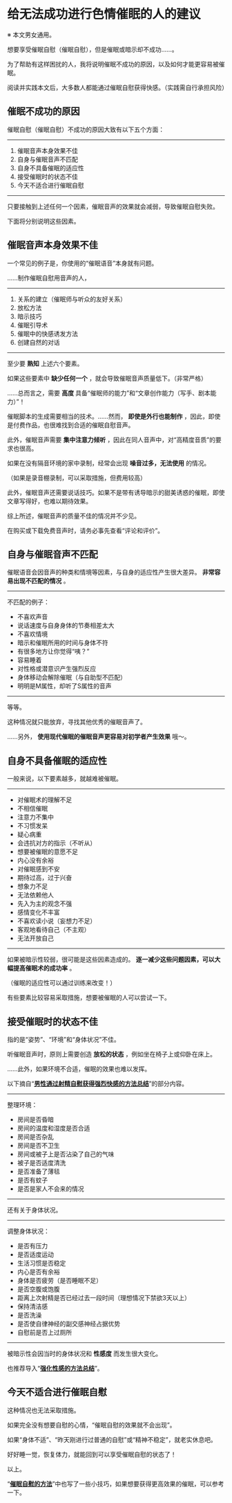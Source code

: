 # 给无法成功进行色情催眠的人的建议 [​](#给无法成功进行色情催眠的人的建议)

※ 本文男女通用。

想要享受催眠自慰（催眠自慰），但是催眠或暗示却不成功……。

为了帮助有这样困扰的人，我将说明催眠不成功的原因，以及如何才能更容易被催眠。

阅读并实践本文后，大多数人都能通过催眠自慰获得快感。（实践需自行承担风险）

## 催眠不成功的原因 [​](#催眠不成功的原因)

催眠自慰（催眠自慰）不成功的原因大致有以下五个方面：

* * *

1.  催眠音声本身效果不佳
2.  自身与催眠音声不匹配
3.  自身不具备催眠的适应性
4.  接受催眠时的状态不佳
5.  今天不适合进行催眠自慰

* * *

只要接触到上述任何一个因素，催眠音声的效果就会减弱，导致催眠自慰失败。

下面将分别说明这些因素。

## 催眠音声本身效果不佳 [​](#催眠音声本身效果不佳)

一个常见的例子是，你使用的“催眠语音”本身就有问题。

……制作催眠自慰用音声的人，

* * *

1.  关系的建立（催眠师与听众的友好关系）
2.  放松方法
3.  暗示技巧
4.  催眠引导术
5.  催眠中的快感诱发方法
6.  创建自然的对话

* * *

至少要 **熟知** 上述六个要素。

如果这些要素中 **缺少任何一个** ，就会导致催眠音声质量低下。（非常严格）

……总而言之，需要 **高度** 具备“催眠师的能力”和“文章创作能力（写手、剧本能力）”！

催眠脚本的生成需要相当的技术。……然而， **即使是外行也能制作** ，因此，即使是付费作品，也很难找到合适的催眠自慰音声。

此外，催眠音声需要 **集中注意力倾听** ，因此在同人音声中，对“高精度音质”的要求也很高。

如果在没有隔音环境的家中录制，经常会出现 **噪音过多，无法使用** 的情况。

（如果是录音棚录制，可以采取措施，但费用较高）

此外，催眠音声还需要说话技巧。如果不是带有诱导暗示的甜美诱惑的催眠，即使文章写得好，也难以期待效果。

综上所述，催眠音声的质量不佳的情况并不少见。

在购买或下载免费音声时，请务必事先查看“评论和评价”。

## 自身与催眠音声不匹配 [​](#自身与催眠音声不匹配)

催眠语音会因音声的种类和情境等因素，与自身的适应性产生很大差异。 **非常容易出现不匹配的情况** 。

* * *

不匹配的例子：

+   不喜欢声音
+   说话速度与自身身体的节奏相差太大
+   不喜欢情境
+   暗示和催眠所用的时间与身体不符
+   有很多地方让你觉得“咦？”
+   容易睡着
+   对性格或潜意识产生强烈反应
+   身体移动会解除催眠（与自助型不匹配）
+   明明是M属性，却听了S属性的音声

* * *

等等。

这种情况就只能放弃，寻找其他优秀的催眠音声了。

……另外， **使用现代催眠的催眠音声更容易对初学者产生效果** 哦～。

## 自身不具备催眠的适应性 [​](#自身不具备催眠的适应性)

一般来说，以下要素越多，就越难被催眠。

* * *

+   对催眠术的理解不足
+   不相信催眠
+   注意力不集中
+   不习惯发呆
+   疑心病重
+   会违抗对方的指示（不听从）
+   想要被催眠的意愿不足
+   内心没有余裕
+   对催眠感到不安
+   期待过高，过于兴奋
+   想象力不足
+   无法依赖他人
+   先入为主的观念不强
+   感情变化不丰富
+   不喜欢读小说（妄想力不足）
+   客观地看待自己（不主观）
+   无法开放自己

* * *

如果被暗示性较弱，很可能是这些因素造成的。 **逐一减少这些问题因素，可以大幅提高催眠术的成功率** 。

（催眠的适应性可以通过训练来改变！）

有些要素比较容易采取措施，想要被催眠的人可以尝试一下。

## 接受催眠时的状态不佳 [​](#接受催眠时的状态不佳)

指的是“姿势”、“环境”和“身体状况”不佳。

听催眠音声时，原则上需要创造 **放松的状态** ，例如坐在椅子上或仰卧在床上。

……此外，如果环境不合适，催眠的效果也难以发挥。

以下摘自“**[男性通过射精自慰获得强烈快感的方法总结](https://web.archive.org/web/20190909085116/http://adlib1.net/ws2/h-life/page-91)**”的部分内容。

* * *

整理环境：

+   房间是否昏暗
+   房间的温度和湿度是否合适
+   房间是否杂乱
+   房间是否不卫生
+   房间或被子上是否沾染了自己的气味
+   被子是否适度清洗
+   是否准备了薄毯
+   是否有蚊子
+   是否是家人不会来的情况

* * *

还有关于身体状况。

* * *

调整身体状况：

+   是否有压力
+   是否适度运动
+   生活习惯是否稳定
+   内心是否有余裕
+   身体是否疲劳（是否睡眠不足）
+   是否空腹或饱腹
+   距离上次射精是否已经过去一段时间（理想情况下禁欲3天以上）
+   保持清洁感
+   是否洗澡
+   是否使自律神经的副交感神经占据优势
+   自慰前是否上过厕所

* * *

被暗示性会因当时的身体状况和 **性感度** 而发生很大变化。

也推荐导入“**[强化性感的方法总结](/h-life/nipple/jyouhou/page-19.html)**”。

## 今天不适合进行催眠自慰 [​](#今天不适合进行催眠自慰)

这种情况也无法采取措施。

如果完全没有想要自慰的心情，“催眠自慰的效果就不会出现”。

如果“身体不适”、“昨天刚进行过普通的自慰”或“精神不稳定”，就老实休息吧。

好好睡一觉，恢复体力，就能回到可以享受催眠自慰的状态了！

以上。

“**[催眠自慰的方法](/h-life/hypnosis/page-16.html)**”中也写了一些小技巧，如果想要获得更高效果的催眠，可以参考一下。